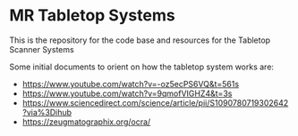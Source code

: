# MR Tabletop Systems
This is the repository for the code base and resources for the Tabletop Scanner Systems

Some initial documents to orient on how the tabletop system works are: 
* https://www.youtube.com/watch?v=-oz5ecPS6VQ&t=561s
* https://www.youtube.com/watch?v=9qmofVIGHZ4&t=3s
* https://www.sciencedirect.com/science/article/pii/S1090780719302642?via%3Dihub
* https://zeugmatographix.org/ocra/


